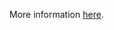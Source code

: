 More information [here](https://docs.bridgecrew.io/docs/ensure-that-network-interfaces-dont-use-public-ips).
